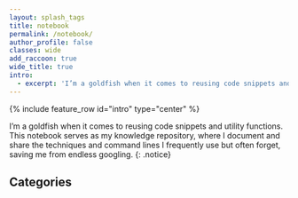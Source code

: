 ```yaml
---
layout: splash_tags
title: notebook
permalink: /notebook/
author_profile: false
classes: wide
add_raccoon: true
wide_title: true
intro: 
  - excerpt: 'I’m a goldfish when it comes to reusing code snippets and utility functions. This notebook serves as my knowledge repository, where I document and share the techniques and command lines I frequently use but often forget, saving me from endless googling.'
---
```


{% include feature_row id="intro" type="center" %}

I’m a goldfish when it comes to reusing code snippets and utility functions. This notebook serves as my knowledge repository, where I document and share the techniques and command lines I frequently use but often forget, saving me from endless googling.
{: .notice}

## Categories